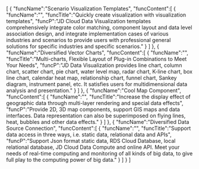 [
	{
		"funcName":"Scenario Visualization Templates",
		"funcContent":[
			{
				"funcName":"",
				"funcTitle":"Quickly create visualization with visualization templates",
				"funcP":"JD Cloud Data Visualization templates comprehensively integrate color matching, component layout and data level association design, and integrate implementation cases of various industries and scenarios to provide users with professional general solutions for specific industries and specific scenarios."
			}
		]
	},
	{
		"funcName":"Diversified Vector Charts",
		"funcContent":[
			{
				"funcName":"",
				"funcTitle":"Multi-charts, Flexible Layout of Plug-in Combinations to Meet Your Needs",
				"funcP":"JD Data Visualization provides line chart, column chart, scatter chart, pie chart, water level map, radar chart, K-line chart, box line chart, calendar heat map, relationship chart, funnel chart, Sankey diagram, instrument panel, etc. It satisfies users for multidimensional data analysis and presentation."
			}
		]
	},
	{
		"funcName":"Cool Map Component",
		"funcContent":[
			{
				"funcName":"",
				"funcTitle":"Increase the display effect of geographic data through multi-layer rendering and special data effects",
				"funcP":"Provide 2D, 3D map components, support GIS maps and data interfaces. Data representation can also be superimposed on flying lines, heat, bubbles and other data effects."
			}
		]
	},
	{
		"funcName":"Diversified Data Source Connection",
		"funcContent":[
			{
				"funcName":"",
				"funcTitle":"Support data access in three ways, i.e. static data, relational data and APIs",
				"funcP":"Support Json format static data, RDS Cloud Database, local relational database, JD Cloud Data Compute and online API. Meet your needs of real-time computing and monitoring of all kinds of big data, to give full play to the computing power of big data."
			}
		]
	}
]